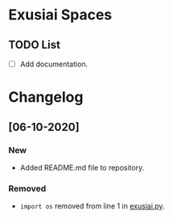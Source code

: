# Exusiai Spaces

## TODO List
- [ ] Add documentation.


# Changelog 

## [06-10-2020]

### New

- Added README.md file to repository.

### Removed

- `import os` removed from line 1 in [exusiai.py](https://github.com/raviancad7/exusiai-spaces/blob/master/exusiai.py).